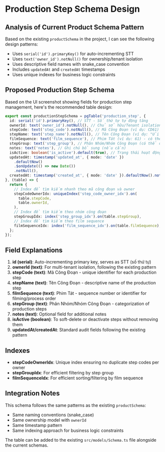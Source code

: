 # Production Step Schema Design

## Analysis of Current Product Schema Pattern

Based on the existing `productSchema` in the project, I can see the following design patterns:
- Uses `serial('id').primaryKey()` for auto-incrementing STT
- Uses `text('owner_id').notNull()` for ownership/tenant isolation
- Uses descriptive field names with snake_case convention
- Includes `updatedAt` and `createdAt` timestamps
- Uses unique indexes for business logic constraints

## Proposed Production Step Schema

Based on the UI screenshot showing fields for production step management, here's the recommended table design:

```typescript
export const productionStepSchema = pgTable('production_step', {
  id: serial('id').primaryKey(), // STT - Số thứ tự tự động tăng
  ownerId: text('owner_id').notNull(), // Chủ sở hữu/Tenant isolation
  stepCode: text('step_code').notNull(), // Mã Công Đoạn (ví dụ: CD61)
  stepName: text('step_name').notNull(), // Tên Công Đoạn (ví dụ: "Ủi túi lớn")
  filmSequence: text('film_sequence'), // Phim Tát (ví dụ: 61) - có thể để trống
  stepGroup: text('step_group'), // Phân Nhóm/Nhóm Công Đoạn (có thể để trống)
  notes: text('notes'), // Ghi chú bổ sung (nếu cần)
  isActive: boolean('is_active').default(true), // Trạng thái hoạt động
  updatedAt: timestamp('updated_at', { mode: 'date' })
    .defaultNow()
    .$onUpdate(() => new Date())
    .notNull(),
  createdAt: timestamp('created_at', { mode: 'date' }).defaultNow().notNull(),
}, (table) => {
  return {
    // Index để tìm kiếm nhanh theo mã công đoạn và owner
    stepCodeOwnerIdx: uniqueIndex('step_code_owner_idx').on(
      table.stepCode,
      table.ownerId,
    ),
    // Index để tìm kiếm theo nhóm công đoạn
    stepGroupIdx: index('step_group_idx').on(table.stepGroup),
    // Index để tìm kiếm theo film sequence
    filmSequenceIdx: index('film_sequence_idx').on(table.filmSequence),
  };
});
```

## Field Explanations

1. **id (serial)**: Auto-incrementing primary key, serves as STT (số thứ tự)
2. **ownerId (text)**: For multi-tenant isolation, following the existing pattern
3. **stepCode (text)**: Mã Công Đoạn - unique identifier for each production step
4. **stepName (text)**: Tên Công Đoạn - descriptive name of the production step
5. **filmSequence (text)**: Phim Tát - sequence number or identifier for filming/process order
6. **stepGroup (text)**: Phân Nhóm/Nhóm Công Đoạn - categorization of production steps
7. **notes (text)**: Optional field for additional notes
8. **isActive (boolean)**: To soft-delete or deactivate steps without removing them
9. **updatedAt/createdAt**: Standard audit fields following the existing pattern

## Indexes

- **stepCodeOwnerIdx**: Unique index ensuring no duplicate step codes per owner
- **stepGroupIdx**: For efficient filtering by step group
- **filmSequenceIdx**: For efficient sorting/filtering by film sequence

## Integration Notes

This schema follows the same patterns as the existing `productSchema`:
- Same naming conventions (snake_case)
- Same ownership model with `ownerId`
- Same timestamp pattern
- Same indexing approach for business logic constraints

The table can be added to the existing `src/models/Schema.ts` file alongside the current schemas.
